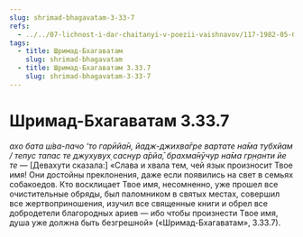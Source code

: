 ```yaml
---
slug: shrimad-bhagavatam-3-33-7
refs:
  - ../../07-lichnost-i-dar-chaitanyi-v-poezii-vaishnavov/117-1982-05-09-a6-poema-nayananandy-dasa-tot-kto-prinyal-gaurangu-ischerpal-vse-vidy-religioznyh-praktik-v-proshlyh-zhiznyah.md
tags:
  - title: Шримад-Бхагаватам
    slug: shrimad-bhagavatam
  - title: Шримад-Бхагаватам 3.33.7
    slug: shrimad-bhagavatam-3-33-7
---
```


# Шримад-Бхагаватам 3.33.7

*ахо бата ш́ва-пачо ‘то гарӣйа̄н, йадж-джихва̄гре вартате на̄ма тубхйам / тепус тапас те джухувух̣ саснур а̄рйа̄, брахма̄нӯчур на̄ма гр̣н̣анти йе те* — [Девахути сказала:] «Слава и хвала тем, чей язык произносит Твое имя! Они достойны преклонения, даже если появились на свет в семьях собакоедов. Кто восклицает Твое имя, несомненно, уже прошел все очистительные обряды, был паломником в святых местах, совершил все жертвоприношения, изучил все священные книги и обрел все добродетели благородных ариев — ибо чтобы произнести Tвое имя, душа уже должна быть безгрешной» («Шримад-Бхагаватам», 3.33.7).
